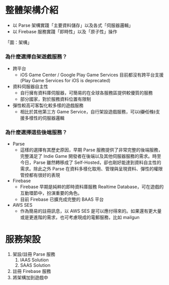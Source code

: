 # 整體架構介紹

* 以 Parse 架構實踐「主要資料儲存」以及各式「伺服器邏輯」
* 以 Firebase 服務實踐「即時性」以及「原子性」操作

「圖：架構」

### 為什麼選擇自架遊戲服務？

* 跨平台
  * iOS Game Center / Google Play Game Services 目前都沒有跨平台支援\(Play Game Services for iOS is deprecated\)
* 資料伺服器自主性
  * 自行擁有資料庫伺服器，可簡易的在全球各服務區提供較優質的服務
  * 部分國家，對於服務資料位置有限制
* 彈性較高可客製化較多樣的遊戲服務
  * 相比於其他第三方 Game Service，自行架設遊戲服務，可以~~\(耍任性\)~~支援多樣性的伺服器邏輯

### 為什麼選擇這些後端服務？

* Parse
  * 這樣的選擇有其歷史原因，早期 Parse 服務提供了非常完整的後端服務，完整滿足了 Indie Game 開發者在後端以及其他伺服器服務的需求。時至今日，Parse 雖然轉移成了 Self-Hosted，卻也剛好能達到資料自主性的需求。除此之外 Parse 在資料多樣化取用、管理與呈現資料、彈性的權限管控都有很好的表現
* Firebase
  * Firebase 早期是純粹的即時資料庫服務 Realtime Database，可在遊戲的互動環節中，扮演重要的角色。
  * 目前 Firebase 已擴充成完整的 BAAS 平台
* AWS SES
  * 作為簡易的註冊訊息，以 AWS SES 是可以應付得來的。如果還有更大量或是更進階的需求，也可考慮現成的電郵服務，比如 mailgun

# 服務架設

1. 架設/註冊 Parse 服務
   1. IAAS Solution
   2. SAAS Solution
2. 註冊 Firebase 服務
3. 將架構加到遊戲中



